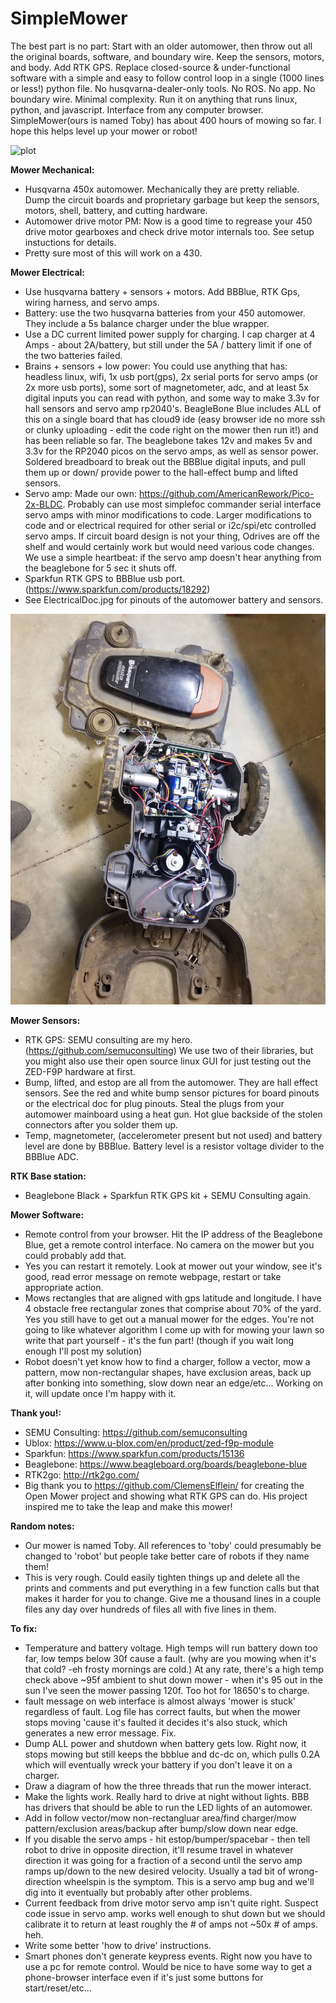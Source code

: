 # SimpleMower
The best part is no part: Start with an older automower, then throw out all the original boards, software, and boundary wire. Keep the sensors, motors, and body. Add RTK GPS. Replace closed-source & under-functional software with a simple and easy to follow control loop in a single (1000 lines or less!) python file. No husqvarna-dealer-only tools. No ROS. No app. No boundary wire. Minimal complexity. Run it on anything that runs linux, python, and javascript. Interface from any computer browser. SimpleMower(ours is named Toby) has about 400 hours of mowing so far. I hope this helps level up your mower or robot! 

![plot](./Toby.jpg)

**Mower Mechanical:**
  - Husqvarna 450x automower. Mechanically they are pretty reliable. Dump the circuit boards and proprietary garbage but keep the sensors, motors, shell, battery, and cutting hardware.
  - Automower drive motor PM: Now is a good time to regrease your 450 drive motor gearboxes and check drive motor internals too. See setup instuctions for details.
  - Pretty sure most of this will work on a 430.

**Mower Electrical:**
  - Use husqvarna battery + sensors + motors. Add BBBlue, RTK Gps, wiring harness, and servo amps.
  - Battery: use the two husqvarna batteries from your 450 automower. They include a 5s balance charger under the blue wrapper.
  - Use a DC current limited power supply for charging. I cap charger at 4 Amps - about 2A/battery, but still under the 5A / battery limit if one of the two batteries failed.
  - Brains + sensors + low power: You could use anything that has: headless linux, wifi, 1x usb port(gps), 2x serial ports for servo amps (or 2x more usb ports), some sort of magnetometer, adc, and at least 5x digital inputs you can read with python, and some way to make 3.3v for hall sensors and servo amp rp2040's. BeagleBone Blue includes ALL of this on a single board that has cloud9 ide (easy browser ide no more ssh or clunky uploading - edit the code right on the mower then run it!) and has been reliable so far. The beaglebone takes 12v and makes 5v and 3.3v for the RP2040 picos on the servo amps, as well as sensor power. Soldered breadboard to break out the BBBlue digital inputs, and pull them up or down/ provide power to the hall-effect bump and lifted sensors.
  - Servo amp: Made our own: https://github.com/AmericanRework/Pico-2x-BLDC. Probably can use most simplefoc commander serial interface servo amps with minor modifications to code. Larger modifications to code and or electrical required for other serial or i2c/spi/etc controlled servo amps. If circuit board design is not your thing, Odrives are off the shelf and would certainly work but would need various code changes. We use a simple heartbeat: if the servo amp doesn't hear anything from the beaglebone for 5 sec it shuts off.
  - Sparkfun RTK GPS to BBBlue usb port. (https://www.sparkfun.com/products/18292) 
  - See ElectricalDoc.jpg for pinouts of the automower battery and sensors. 

![plot](./Installed450x.jpg)

**Mower Sensors:**
  - RTK GPS: SEMU consulting are my hero. (https://github.com/semuconsulting) We use two of their libraries, but you might also use their open source linux GUI for just testing out the ZED-F9P hardware at first.
  - Bump, lifted, and estop are all from the automower. They are hall effect sensors. See the red and white bump sensor pictures for board pinouts or the electrical doc for plug pinouts. Steal the plugs from your automower mainboard using a heat gun. Hot glue backside of the stolen connectors after you solder them up.
  - Temp, magnetometer, (accelerometer present but not used) and battery level are done by BBBlue. Battery level is a resistor voltage divider to the BBBlue ADC.

**RTK Base station:**
  - Beaglebone Black + Sparkfun RTK GPS kit + SEMU Consulting again.

**Mower Software:**
  -  Remote control from your browser. Hit the IP address of the Beaglebone Blue, get a remote control interface. No camera on the mower but you could probably add that.
  - Yes you can restart it remotely. Look at mower out your window, see it's good, read error message on remote webpage, restart or take appropriate action.
  - Mows rectangles that are aligned with gps latitude and longitude. I have 4 obstacle free rectangular zones that comprise about 70% of the yard. Yes you still have to get out a manual mower for the edges. You're not going to like whatever algorithm I come up with for mowing your lawn so write that part yourself - it's the fun part! (though if you wait long enough I'll post my solution)
  - Robot doesn't yet know how to find a charger, follow a vector, mow a pattern, mow non-rectangular shapes, have exclusion areas, back up after bonking into something, slow down near an edge/etc... Working on it, will update once I'm happy with it.

**Thank you!:**
  - SEMU Consulting: https://github.com/semuconsulting
  - Ublox: https://www.u-blox.com/en/product/zed-f9p-module
  - Sparkfun: https://www.sparkfun.com/products/15136
  - Beaglebone: https://www.beagleboard.org/boards/beaglebone-blue
  - RTK2go: http://rtk2go.com/
  - Big thank you to https://github.com/ClemensElflein/ for creating the Open Mower project and showing what RTK GPS can do. His project inspired me to take the leap and make this mower!
   
**Random notes:**
  - Our mower is named Toby. All references to 'toby' could presumably be changed to 'robot' but people take better care of robots if they name them!
  - This is very rough. Could easily tighten things up and delete all the prints and comments and put everything in a few function calls but that makes it harder for you to change. Give me a thousand lines in a couple files any day over hundreds of files all with five lines in them. 


**To fix:**
  - Temperature and battery voltage. High temps will run battery down too far, low temps below 30f cause a fault. (why are you mowing when it's that cold? -eh frosty mornings are cold.) At any rate, there's a high temp check above ~95f ambient to shut down mower - when it's 95 out in the sun I've seen the mower passing 120f. Too hot for 18650's to charge.
  - fault message on web interface is almost always 'mower is stuck' regardless of fault. Log file has correct faults, but when the mower stops moving 'cause it's faulted it decides it's also stuck, which generates a new error message. Fix.
  - Dump ALL power and shutdown when battery gets low. Right now, it stops mowing but still keeps the bbblue and dc-dc on, which pulls 0.2A which will eventually wreck your battery if you don't leave it on a charger.
  - Draw a diagram of how the three threads that run the mower interact.
  - Make the lights work. Really hard to drive at night without lights. BBB has drivers that should be able to run the LED lights of an automower.
  - Add in follow vector/mow non-rectangluar area/find charger/mow pattern/exclusion areas/backup after bump/slow down near edge.
  - If you disable the servo amps - hit estop/bumper/spacebar - then tell robot to drive in opposite direction, it'll resume travel in whatever direction it was going for a fraction of a second until the servo amp ramps up/down to the new desired velocity. Usually a tad bit of wrong-direction wheelspin is the symptom. This is a servo amp bug and we'll dig into it eventually but probably after other problems.
  - Current feedback from drive motor servo amp isn't quite right. Suspect code issue in servo amp. works well enough to shut down but we should calibrate it to return at least roughly the # of amps not ~50x # of amps. heh.
  - Write some better 'how to drive' instructions.
  - Smart phones don't generate keypress events. Right now you have to use a pc for remote control. Would be nice to have some way to get a phone-browser interface even if it's just some buttons for start/reset/etc...
